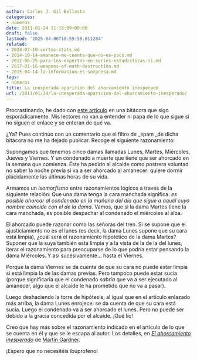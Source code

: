 ```yaml
---
author: Carlos J. Gil Bellosta
categories:
- números
date: 2011-01-24 11:18:09+00:00
draft: false
lastmod: '2025-04-06T18:59:58.811284'
related:
- 2024-07-10-cortos-stats.md
- 2014-10-14-amanece-me-cuenta-que-no-es-poco.md
- 2012-06-25-para-los-expertos-en-series-estadisticas-ii.md
- 2017-01-16-weapons-of-math-destruction.md
- 2015-04-14-la-informacion-es-sorpresa.md
tags:
- números
title: La inesperada aparición del ahorcamiento inesperado
url: /2011/01/24/la-inesperada-aparicion-del-ahorcamiento-inesperado/
---
```


Procrastinando, he dado con [este artículo](http://www.fedeablogs.net/economia/?p=8878) en una bitácora que sigo esporádicamente. Mis lectores no van a entender ni papa de lo que sigue si no siguen el enlace y se enteran de qué va.

¿Ya? Pues continúo con un comentario que el filtro de _spam _de dicha bitácora no me ha dejado publicar. Recoge el siguiente razonamiento:

Supongamos que tenemos cinco damas llamadas Lunes, Martes, Miércoles, Jueves y Viernes. Y un condenado a muerte que tiene que ser ahorcado en la semana que comienza. Éste ha pedido al alcaide como postrera voluntad no saber la noche previa si va a ser ahorcado al amanecer: quiere dormir plácidamente las últimas horas de su vida.

Armamos un _isomorfismo_ entre razonamientos lógicos a través de la siguiente relación: Que una dama tenga la cara manchada significa: _es posible ahorcar al condenado en la mañana del día que sigue a aquél cuyo nombre coincide con el de la dama_. Vamos, que si la dama Martes tiene la cara manchada, es posible despachar al condenado el miércoles al alba.

El ahorcado puede razonar como las señoras del tren. Si se supone que el ajusticiamiento no es el lunes (es decir, la dama Lunes supone que su cara está limpia), ¿cuál será el razonamiento hipotético de la dama Martes? Suponer que la suya también está limpia y a la vista de la de la del lunes, iterar el razonamiento para preocuparse de lo que podría estar pensando la dama Miércoles. Y así sucesivamente... hasta el Viernes.

Porque la dama Viernes se da cuenta de que su cara no puede estar limpia si está limpia la de las damas previas. Pero tampoco puede estar sucia (porque significaría que el condenado _sabría_ que va a ser ejecutado al amanecer, algo que el alcaide le ha prometido que no va a pasar).

Luego deshaciendo la torre de hipótesis, al igual que en el artículo enlazado más arriba, la dama Lunes enrojece: se da cuenta de que su cara está sucia. Luego el condenado va a ser ahorcado el lunes. Pero no puede ser debido a la gracia concedida por el alcaide. ¡Qué lío!

Creo que hay más sobre el razonamiento indicado en el artículo de lo que se cuenta en él y que se le escapa al autor. Los detalles, en [_El ahorcamiento inesperado_](http://www.unilibro.es/find_buy_es/libro/alianza_editorial_s_a_/el_ahorcamiento_inesperado_y_otros_entretenimientos_matematicos.asp?sku=193326&idaff=0) de [Martin Gardner](http://es.wikipedia.org/wiki/Martin_Gardner).

¡Espero que no necesitéis ibuprofeno!
